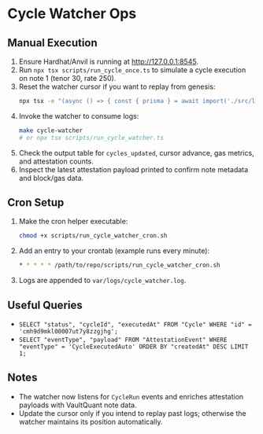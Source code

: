 # Cycle Watcher Ops

## Manual Execution
1. Ensure Hardhat/Anvil is running at http://127.0.0.1:8545.
2. Run `npx tsx scripts/run_cycle_once.ts` to simulate a cycle execution on note 1 (tenor 30, rate 250).
3. Reset the watcher cursor if you want to replay from genesis:
   ```bash
   npx tsx -e "(async () => { const { prisma } = await import('./src/lib/prisma.js'); await prisma.subscriberCursor.upsert({ where: { name: 'cycle_watcher' }, update: { lastBlock: 0n }, create: { name: 'cycle_watcher', lastBlock: 0n } }); await prisma.$disconnect(); })();"
   ```
4. Invoke the watcher to consume logs:
   ```bash
   make cycle-watcher
   # or npx tsx scripts/run_cycle_watcher.ts
   ```
5. Check the output table for `cycles_updated`, cursor advance, gas metrics, and attestation counts.
6. Inspect the latest attestation payload printed to confirm note metadata and block/gas data.

## Cron Setup
1. Make the cron helper executable:
   ```bash
   chmod +x scripts/run_cycle_watcher_cron.sh
   ```
2. Add an entry to your crontab (example runs every minute):
   ```bash
   * * * * * /path/to/repo/scripts/run_cycle_watcher_cron.sh
   ```
3. Logs are appended to `var/logs/cycle_watcher.log`.

## Useful Queries
- `SELECT "status", "cycleId", "executedAt" FROM "Cycle" WHERE "id" = 'cmh9d9mkl00007ut7y8zzgjhg';`
- `SELECT "eventType", "payload" FROM "AttestationEvent" WHERE "eventType" = 'CycleExecutedAuto' ORDER BY "createdAt" DESC LIMIT 1;`

## Notes
- The watcher now listens for `CycleRun` events and enriches attestation payloads with VaultQuant note data.
- Update the cursor only if you intend to replay past logs; otherwise the watcher maintains its position automatically.
